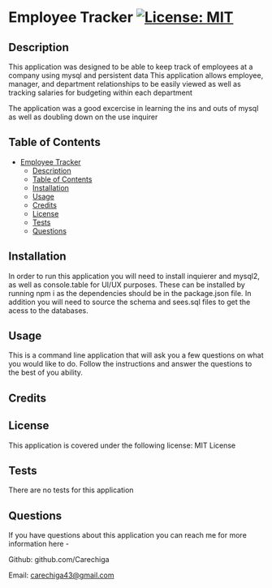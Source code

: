 # Employee Tracker  	[![License: MIT](https://img.shields.io/badge/License-MIT-yellow.svg)](https://opensource.org/licenses/MIT)

## Description

This application was designed to be able to keep track of employees at a company using mysql and persistent data
This application allows employee, manager, and department relationships to be easily viewed as well as tracking salaries for budgeting within each department

The application was a good excercise in learning the ins and outs of mysql as well as doubling down on the use inquirer

## Table of Contents

- [Employee Tracker  	](#employee-tracker--)
  - [Description](#description)
  - [Table of Contents](#table-of-contents)
  - [Installation](#installation)
  - [Usage](#usage)
  - [Credits](#credits)
  - [License](#license)
  - [Tests](#tests)
  - [Questions](#questions)

## Installation

In order to run this application you will need to install inquierer and mysql2, as well as console.table for UI/UX purposes. These can be installed by running npm i as the dependencies should be in the package.json file. In addition you will need to source the schema and sees.sql files to get the acess to the databases.

## Usage

This is a command line application that will ask you a few questions on what you would like to do.  Follow the instructions and answer the questions to the best of you ability.

## Credits



## License

This application is covered under the following license: MIT License

## Tests

There are no tests for this application

## Questions
If you have questions about this application you can reach me for more information here - 

Github: github.com/Carechiga

Email: carechiga43@gmail.com